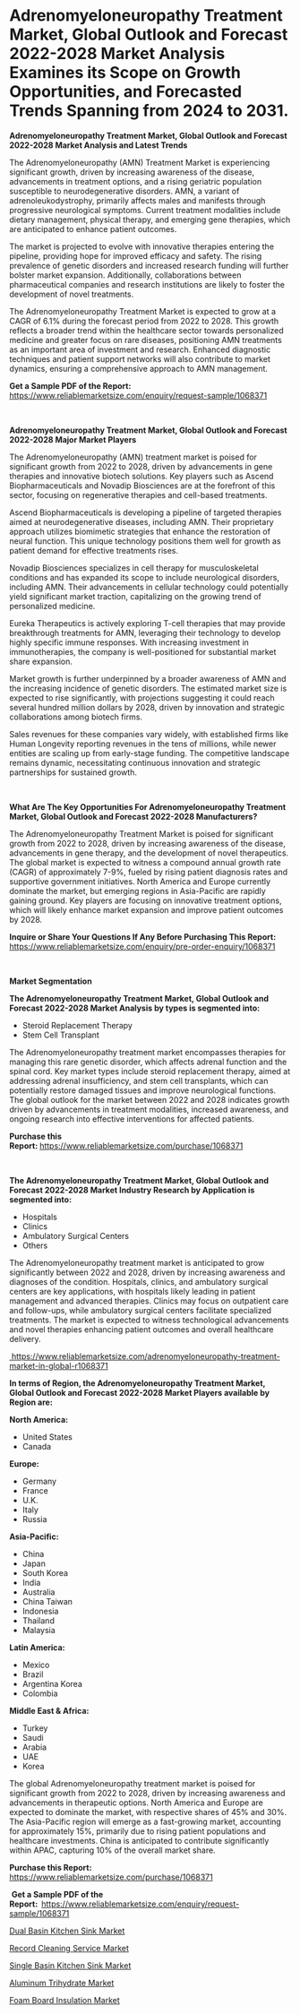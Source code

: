 <p><h1>Adrenomyeloneuropathy Treatment Market, Global Outlook and Forecast 2022-2028 Market Analysis Examines its Scope on Growth Opportunities, and Forecasted Trends Spanning from 2024 to 2031.</h1></p><p><strong>Adrenomyeloneuropathy Treatment Market, Global Outlook and Forecast 2022-2028 Market Analysis and Latest Trends</strong></p>
<p><p>The Adrenomyeloneuropathy (AMN) Treatment Market is experiencing significant growth, driven by increasing awareness of the disease, advancements in treatment options, and a rising geriatric population susceptible to neurodegenerative disorders. AMN, a variant of adrenoleukodystrophy, primarily affects males and manifests through progressive neurological symptoms. Current treatment modalities include dietary management, physical therapy, and emerging gene therapies, which are anticipated to enhance patient outcomes.</p><p>The market is projected to evolve with innovative therapies entering the pipeline, providing hope for improved efficacy and safety. The rising prevalence of genetic disorders and increased research funding will further bolster market expansion. Additionally, collaborations between pharmaceutical companies and research institutions are likely to foster the development of novel treatments.</p><p>The Adrenomyeloneuropathy Treatment Market is expected to grow at a CAGR of 6.1% during the forecast period from 2022 to 2028. This growth reflects a broader trend within the healthcare sector towards personalized medicine and greater focus on rare diseases, positioning AMN treatments as an important area of investment and research. Enhanced diagnostic techniques and patient support networks will also contribute to market dynamics, ensuring a comprehensive approach to AMN management.</p></p>
<p><strong>Get a Sample PDF of the Report:&nbsp;</strong> <a href="https://www.reliablemarketsize.com/enquiry/request-sample/1068371">https://www.reliablemarketsize.com/enquiry/request-sample/1068371</a></p>
<p>&nbsp;</p>
<p><strong>Adrenomyeloneuropathy Treatment Market, Global Outlook and Forecast 2022-2028 Major Market Players</strong></p>
<p><p>The Adrenomyeloneuropathy (AMN) treatment market is poised for significant growth from 2022 to 2028, driven by advancements in gene therapies and innovative biotech solutions. Key players such as Ascend Biopharmaceuticals and Novadip Biosciences are at the forefront of this sector, focusing on regenerative therapies and cell-based treatments.</p><p>Ascend Biopharmaceuticals is developing a pipeline of targeted therapies aimed at neurodegenerative diseases, including AMN. Their proprietary approach utilizes biomimetic strategies that enhance the restoration of neural function. This unique technology positions them well for growth as patient demand for effective treatments rises.</p><p>Novadip Biosciences specializes in cell therapy for musculoskeletal conditions and has expanded its scope to include neurological disorders, including AMN. Their advancements in cellular technology could potentially yield significant market traction, capitalizing on the growing trend of personalized medicine.</p><p>Eureka Therapeutics is actively exploring T-cell therapies that may provide breakthrough treatments for AMN, leveraging their technology to develop highly specific immune responses. With increasing investment in immunotherapies, the company is well-positioned for substantial market share expansion.</p><p>Market growth is further underpinned by a broader awareness of AMN and the increasing incidence of genetic disorders. The estimated market size is expected to rise significantly, with projections suggesting it could reach several hundred million dollars by 2028, driven by innovation and strategic collaborations among biotech firms.</p><p>Sales revenues for these companies vary widely, with established firms like Human Longevity reporting revenues in the tens of millions, while newer entities are scaling up from early-stage funding. The competitive landscape remains dynamic, necessitating continuous innovation and strategic partnerships for sustained growth.</p></p>
<p>&nbsp;</p>
<p><strong>What Are The Key Opportunities For Adrenomyeloneuropathy Treatment Market, Global Outlook and Forecast 2022-2028 Manufacturers?</strong></p>
<p><p>The Adrenomyeloneuropathy Treatment Market is poised for significant growth from 2022 to 2028, driven by increasing awareness of the disease, advancements in gene therapy, and the development of novel therapeutics. The global market is expected to witness a compound annual growth rate (CAGR) of approximately 7-9%, fueled by rising patient diagnosis rates and supportive government initiatives. North America and Europe currently dominate the market, but emerging regions in Asia-Pacific are rapidly gaining ground. Key players are focusing on innovative treatment options, which will likely enhance market expansion and improve patient outcomes by 2028.</p></p>
<p><strong>Inquire or Share Your Questions If Any Before Purchasing This Report:</strong> <a href="https://www.reliablemarketsize.com/enquiry/pre-order-enquiry/1068371">https://www.reliablemarketsize.com/enquiry/pre-order-enquiry/1068371</a></p>
<p>&nbsp;</p>
<p><strong>Market Segmentation</strong></p>
<p><strong>The Adrenomyeloneuropathy Treatment Market, Global Outlook and Forecast 2022-2028 Market Analysis by types is segmented into:</strong></p>
<p><ul><li>Steroid Replacement Therapy</li><li>Stem Cell Transplant</li></ul></p>
<p><p>The Adrenomyeloneuropathy treatment market encompasses therapies for managing this rare genetic disorder, which affects adrenal function and the spinal cord. Key market types include steroid replacement therapy, aimed at addressing adrenal insufficiency, and stem cell transplants, which can potentially restore damaged tissues and improve neurological functions. The global outlook for the market between 2022 and 2028 indicates growth driven by advancements in treatment modalities, increased awareness, and ongoing research into effective interventions for affected patients.</p></p>
<p><strong>Purchase this Report:&nbsp;</strong><a href="https://www.reliablemarketsize.com/purchase/1068371">https://www.reliablemarketsize.com/purchase/1068371</a></p>
<p>&nbsp;</p>
<p><strong>The Adrenomyeloneuropathy Treatment Market, Global Outlook and Forecast 2022-2028 Market Industry Research by Application is segmented into:</strong></p>
<p><ul><li>Hospitals</li><li>Clinics</li><li>Ambulatory Surgical Centers</li><li>Others</li></ul></p>
<p><p>The Adrenomyeloneuropathy treatment market is anticipated to grow significantly between 2022 and 2028, driven by increasing awareness and diagnoses of the condition. Hospitals, clinics, and ambulatory surgical centers are key applications, with hospitals likely leading in patient management and advanced therapies. Clinics may focus on outpatient care and follow-ups, while ambulatory surgical centers facilitate specialized treatments. The market is expected to witness technological advancements and novel therapies enhancing patient outcomes and overall healthcare delivery.</p></p>
<p><a href="https://www.reliablemarketsize.com/adrenomyeloneuropathy-treatment-market-in-global-r1068371">&nbsp;https://www.reliablemarketsize.com/adrenomyeloneuropathy-treatment-market-in-global-r1068371</a></p>
<p><strong>In terms of Region, the Adrenomyeloneuropathy Treatment Market, Global Outlook and Forecast 2022-2028 Market Players available by Region are:</strong></p>
<p>
    <p> <strong> North America: </strong>
        <ul>
            <li>United States</li>
            <li>Canada</li>
        </ul>
        </p> 
    <p> <strong> Europe: </strong>
        <ul>
            <li>Germany</li>
            <li>France</li>
            <li>U.K.</li>
            <li>Italy</li>
            <li>Russia</li>
        </ul>
        </p> 
    <p> <strong> Asia-Pacific: </strong>
        <ul>
            <li>China</li>
            <li>Japan</li>
            <li>South Korea</li>
            <li>India</li>
            <li>Australia</li>
            <li>China Taiwan</li>
            <li>Indonesia</li>
            <li>Thailand</li>
            <li>Malaysia</li>
        </ul>
        </p> 
    <p> <strong> Latin America: </strong>
        <ul>
            <li>Mexico</li>
            <li>Brazil</li>
            <li>Argentina Korea</li>
            <li>Colombia</li>
        </ul>
        </p> 
    <p> <strong> Middle East & Africa: </strong>
        <ul>
            <li>Turkey</li>
            <li>Saudi</li>
            <li>Arabia</li>
            <li>UAE</li>
            <li>Korea</li>
        </ul>
    </p>
    </p>
<p><p>The global Adrenomyeloneuropathy treatment market is poised for significant growth from 2022 to 2028, driven by increasing awareness and advancements in therapeutic options. North America and Europe are expected to dominate the market, with respective shares of 45% and 30%. The Asia-Pacific region will emerge as a fast-growing market, accounting for approximately 15%, primarily due to rising patient populations and healthcare investments. China is anticipated to contribute significantly within APAC, capturing 10% of the overall market share.</p></p>
<p><strong>Purchase this Report: </strong><a href="https://www.reliablemarketsize.com/purchase/1068371">https://www.reliablemarketsize.com/purchase/1068371</a></p>
<p>&nbsp;<strong>Get a Sample PDF of the Report:&nbsp;&nbsp;</strong><a href="https://www.reliablemarketsize.com/enquiry/request-sample/1068371">https://www.reliablemarketsize.com/enquiry/request-sample/1068371</a></p>
<p><strong></strong></p>
<p><p><a href="https://medium.com/@djjdj3773/the-global-dual-basin-kitchen-sink-market-is-expected-to-witness-a-compound-annual-growth-rate-f933ec8f867b">Dual Basin Kitchen Sink Market</a></p><p><a href="https://www.linkedin.com/pulse/record-cleaning-service-market-trends-focusing-insight-forecast-jsc5e?trackingId=Ztmnx5PqT%2FyBgRuTRcusqg%3D%3D">Record Cleaning Service Market</a></p><p><a href="https://medium.com/@djjdj3773/the-single-basin-kitchen-sink-market-has-witnessed-significant-growth-in-recent-years-and-this-8820260c5e4b">Single Basin Kitchen Sink Market</a></p><p><a href="https://issuu.com/reportprime-2/docs/aluminum-trihydrate-market-size-203_03b6eab9ba0955">Aluminum Trihydrate Market</a></p><p><a href="https://issuu.com/reportprime-2/docs/foam-board-insulation-market-size-2_885cc485311973">Foam Board Insulation Market</a></p></p>